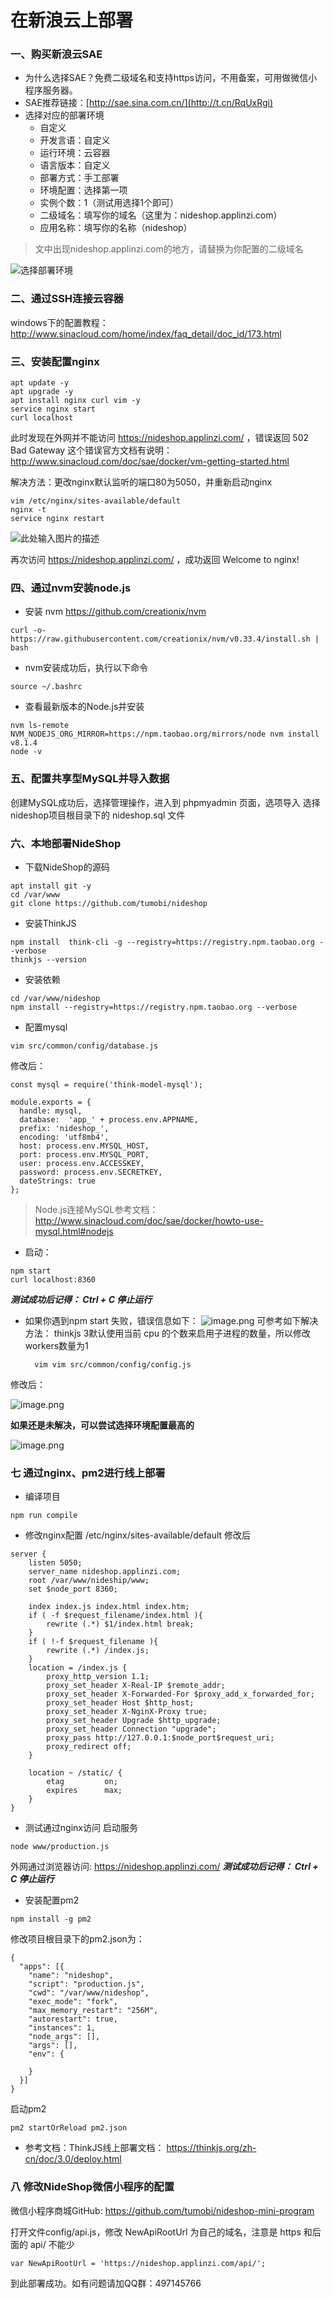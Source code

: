 # 在新浪云上部署

### 一、购买新浪云SAE
+ 为什么选择SAE？免费二级域名和支持https访问，不用备案，可用做微信小程序服务器。
+ SAE推荐链接：[http://sae.sina.com.cn/](http://t.cn/RqUxRgi)
+ 选择对应的部署环境
  + 自定义
  + 开发言语：自定义
  + 运行环境：云容器
  + 语言版本：自定义
  + 部署方式：手工部署
  + 环境配置：选择第一项
  + 实例个数：1（测试用选择1个即可）
  + 二级域名：填写你的域名（这里为：nideshop.applinzi.com）
  + 应用名称：填写你的名称（nideshop）

>文中出现nideshop.applinzi.com的地方，请替换为你配置的二级域名

![选择部署环境](http://upload-images.jianshu.io/upload_images/3985656-634a56e06b3b77f7.png?imageMogr2/auto-orient/strip%7CimageView2/2/w/1240)

### 二、通过SSH连接云容器
windows下的配置教程：http://www.sinacloud.com/home/index/faq_detail/doc_id/173.html

### 三、安装配置nginx
```
apt update -y
apt upgrade -y
apt install nginx curl vim -y
service nginx start 
curl localhost
```
此时发现在外网并不能访问 https://nideshop.applinzi.com/ ，错误返回
502 Bad Gateway
这个错误官方文档有说明： http://www.sinacloud.com/doc/sae/docker/vm-getting-started.html

解决方法：更改nginx默认监听的端口80为5050，并重新启动nginx
```
vim /etc/nginx/sites-available/default
nginx -t
service nginx restart
```
![此处输入图片的描述](http://upload-images.jianshu.io/upload_images/3985656-fde98309d0b01249.png?imageMogr2/auto-orient/strip%7CimageView2/2/w/1240)

再次访问 https://nideshop.applinzi.com/ ，成功返回
Welcome to nginx!


### 四、通过nvm安装node.js
+ 安装 nvm
 https://github.com/creationix/nvm 
```
curl -o- https://raw.githubusercontent.com/creationix/nvm/v0.33.4/install.sh | bash
```
+ nvm安装成功后，执行以下命令
```
source ~/.bashrc  
```

+ 查看最新版本的Node.js并安装
```
nvm ls-remote
NVM_NODEJS_ORG_MIRROR=https://npm.taobao.org/mirrors/node nvm install v8.1.4
node -v
```

### 五、配置共享型MySQL并导入数据
创建MySQL成功后，选择管理操作，进入到 phpmyadmin 页面，选项导入
选择nideshop项目根目录下的 nideshop.sql 文件

### 六、本地部署NideShop
+ 下载NideShop的源码
```
apt install git -y
cd /var/www
git clone https://github.com/tumobi/nideshop
```
+ 安装ThinkJS
```
npm install  think-cli -g --registry=https://registry.npm.taobao.org --verbose
thinkjs --version
```
+ 安装依赖
```
cd /var/www/nideshop
npm install --registry=https://registry.npm.taobao.org --verbose
```

+ 配置mysql
```
vim src/common/config/database.js
```
修改后：

```
const mysql = require('think-model-mysql');

module.exports = {
  handle: mysql,
  database:  'app_' + process.env.APPNAME,
  prefix: 'nideshop_',
  encoding: 'utf8mb4',
  host: process.env.MYSQL_HOST,
  port: process.env.MYSQL_PORT,
  user: process.env.ACCESSKEY,
  password: process.env.SECRETKEY,
  dateStrings: true
};
```
> Node.js连接MySQL参考文档： http://www.sinacloud.com/doc/sae/docker/howto-use-mysql.html#nodejs

+ 启动：
```
npm start
curl localhost:8360
```
***测试成功后记得： Ctrl + C 停止运行***

+ 如果你遇到npm start 失败，错误信息如下：
![image.png](http://upload-images.jianshu.io/upload_images/3985656-d47d276f61dcda10.png?imageMogr2/auto-orient/strip%7CimageView2/2/w/1240)
可参考如下解决方法：
thinkjs 3默认使用当前 cpu 的个数来启用子进程的数量，所以修改workers数量为1
  ```
    vim vim src/common/config/config.js
  ```
修改后：

![image.png](http://upload-images.jianshu.io/upload_images/3985656-093c18878ebc7306.png?imageMogr2/auto-orient/strip%7CimageView2/2/w/1240)

**如果还是未解决，可以尝试选择环境配置最高的**

![image.png](http://upload-images.jianshu.io/upload_images/3985656-6b476ea89957feba.png?imageMogr2/auto-orient/strip%7CimageView2/2/w/1240)

### 七 通过nginx、pm2进行线上部署
+ 编译项目
``` 
npm run compile
```
 
+ 修改nginx配置
 /etc/nginx/sites-available/default 修改后

```
server {
    listen 5050;
    server_name nideshop.applinzi.com;
    root /var/www/nideship/www;
    set $node_port 8360;

    index index.js index.html index.htm;
    if ( -f $request_filename/index.html ){
        rewrite (.*) $1/index.html break;
    }
    if ( !-f $request_filename ){
        rewrite (.*) /index.js;
    }
    location = /index.js {
        proxy_http_version 1.1;
        proxy_set_header X-Real-IP $remote_addr;
        proxy_set_header X-Forwarded-For $proxy_add_x_forwarded_for;
        proxy_set_header Host $http_host;
        proxy_set_header X-NginX-Proxy true;
        proxy_set_header Upgrade $http_upgrade;
        proxy_set_header Connection "upgrade";
        proxy_pass http://127.0.0.1:$node_port$request_uri;
        proxy_redirect off;
    }

    location ~ /static/ {
        etag         on;
        expires      max;
    }
}

```

+ 测试通过nginx访问
启动服务

```
node www/production.js
```

外网通过浏览器访问: https://nideshop.applinzi.com/
***测试成功后记得： Ctrl + C 停止运行***

+ 安装配置pm2
```
npm install -g pm2
```

修改项目根目录下的pm2.json为：

```
{
  "apps": [{
    "name": "nideshop",
    "script": "production.js",
    "cwd": "/var/www/nideshop",
    "exec_mode": "fork",
    "max_memory_restart": "256M",
    "autorestart": true,
    "instances": 1,
    "node_args": [],
    "args": [],
    "env": {

    }
  }]
}
```

启动pm2
```
pm2 startOrReload pm2.json
```

+ 参考文档：ThinkJS线上部署文档： https://thinkjs.org/zh-cn/doc/3.0/deploy.html


### 八 修改NideShop微信小程序的配置
微信小程序商城GitHub: https://github.com/tumobi/nideshop-mini-program 

打开文件config/api.js，修改 NewApiRootUrl 为自己的域名，注意是 https 和后面的 api/ 不能少

```
var NewApiRootUrl = 'https://nideshop.applinzi.com/api/';
```

到此部署成功。如有问题请加QQ群：497145766